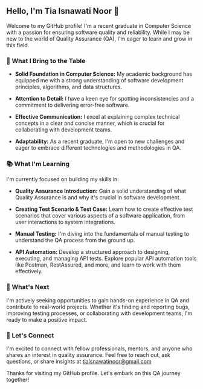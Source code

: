 ## Hello, I'm Tia Isnawati Noor 👋

Welcome to my GitHub profile! I'm a recent graduate in Computer Science with a passion for ensuring software quality and reliability. While I may be new to the world of Quality Assurance (QA), I'm eager to learn and grow in this field.

### 🌟 What I Bring to the Table

- **Solid Foundation in Computer Science:** My academic background has equipped me with a strong understanding of software development principles, algorithms, and data structures.

- **Attention to Detail:** I have a keen eye for spotting inconsistencies and a commitment to delivering error-free software.

- **Effective Communication:** I excel at explaining complex technical concepts in a clear and concise manner, which is crucial for collaborating with development teams.

- **Adaptability:** As a recent graduate, I'm open to new challenges and eager to embrace different technologies and methodologies in QA.

### 📚 What I'm Learning

I'm currently focused on building my skills in:

- **Quality Assurance Introduction:** Gain a solid understanding of what Quality Assurance is and why it's crucial in software development.

- **Creating Test Scenario & Test Case:** Learn how to create effective test scenarios that cover various aspects of a software application, from user interactions to system integrations.
  
- **Manual Testing:** I'm diving into the fundamentals of manual testing to understand the QA process from the ground up.

- **API Automation:** Develop a structured approach to designing, executing, and managing API tests. Explore popular API automation tools like Postman, RestAssured, and more, and learn to work with them effectively.

### 🚀 What's Next

I'm actively seeking opportunities to gain hands-on experience in QA and contribute to real-world projects. Whether it's finding and reporting bugs, improving testing processes, or collaborating with development teams, I'm ready to make a positive impact.

### 🤝 Let's Connect

I'm excited to connect with fellow professionals, mentors, and anyone who shares an interest in quality assurance. Feel free to reach out, ask questions, or share insights at tiaisnawatinoor@gmail.com

Thanks for visiting my GitHub profile. Let's embark on this QA journey together!
